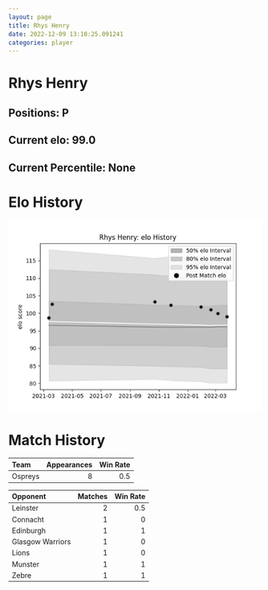 ```yaml
---  
layout: page  
title: Rhys Henry  
date: 2022-12-09 13:10:25.091241  
categories: player  
---
```

# Rhys Henry

## Positions: P

## Current elo: 99.0

## Current Percentile: None

# Elo History


![elo history](history_RhysHenry.png)
# Match History


| Team    |   Appearances |   Win Rate |
|:--------|--------------:|-----------:|
| Ospreys |             8 |        0.5 |

| Opponent         |   Matches |   Win Rate |
|:-----------------|----------:|-----------:|
| Leinster         |         2 |        0.5 |
| Connacht         |         1 |        0   |
| Edinburgh        |         1 |        1   |
| Glasgow Warriors |         1 |        0   |
| Lions            |         1 |        0   |
| Munster          |         1 |        1   |
| Zebre            |         1 |        1   |